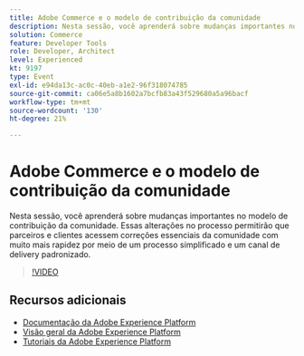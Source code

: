 ```yaml
---
title: Adobe Commerce e o modelo de contribuição da comunidade
description: Nesta sessão, você aprenderá sobre mudanças importantes no modelo de contribuição da comunidade. Essas alterações no processo permitirão que parceiros e clientes acessem correções essenciais da comunidade com muito mais rapidez por meio de um processo simplificado e um canal de delivery padronizado.
solution: Commerce
feature: Developer Tools
role: Developer, Architect
level: Experienced
kt: 9197
type: Event
exl-id: e94da13c-ac0c-40eb-a1e2-96f318074785
source-git-commit: ca06e5a8b1602a7bcfb83a43f529680a5a96bacf
workflow-type: tm+mt
source-wordcount: '130'
ht-degree: 21%

---
```


# Adobe Commerce e o modelo de contribuição da comunidade

Nesta sessão, você aprenderá sobre mudanças importantes no modelo de contribuição da comunidade. Essas alterações no processo permitirão que parceiros e clientes acessem correções essenciais da comunidade com muito mais rapidez por meio de um processo simplificado e um canal de delivery padronizado.

>[!VIDEO](https://video.tv.adobe.com/v/337766/?quality=12&learn=on&hidetitle=true)

## Recursos adicionais

- [Documentação da Adobe Experience Platform](https://experienceleague.adobe.com/docs/experience-platform.html)
- [Visão geral da Adobe Experience Platform](https://experienceleague.adobe.com/docs/experience-platform/landing/home.html?lang=pt-BR)
- [Tutoriais da Adobe Experience Platform](https://experienceleague.adobe.com/docs/platform-learn/tutorials/overview.html?lang=pt-BR)

